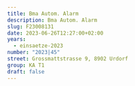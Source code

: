 ```yaml
---
title: Bma Autom. Alarm
description: Bma Autom. Alarm
slug: F23008131
date: 2023-06-26T12:27:00+02:00
years:
  - einsaetze-2023
number: "2023|45"
street: Grossmattstrasse 9, 8902 Urdorf
group: KA T1
draft: false
---
```


